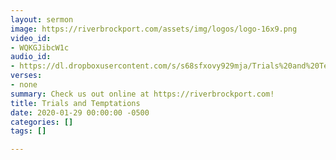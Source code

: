 ```yaml
---
layout: sermon
image: https://riverbrockport.com/assets/img/logos/logo-16x9.png
video_id:
- WQKGJibcW1c
audio_id:
- https://dl.dropboxusercontent.com/s/s68sfxovy929mja/Trials%20and%20Temptations.mp3?dl=0
verses:
- none
summary: Check us out online at https://riverbrockport.com!
title: Trials and Temptations
date: 2020-01-29 00:00:00 -0500
categories: []
tags: []

---
```

